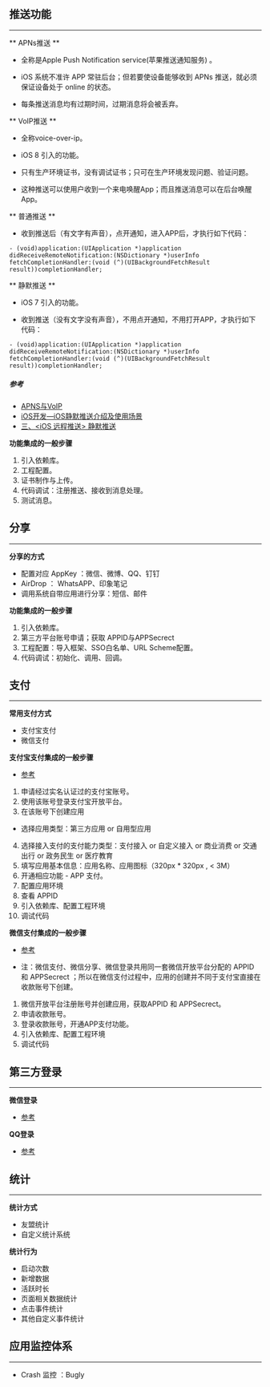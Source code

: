 ## 推送功能
---

** APNs推送 **

* 全称是Apple Push Notification service(苹果推送通知服务) 。

* iOS 系统不准许 APP 常驻后台；但若要使设备能够收到 APNs 推送，就必须保证设备处于 online 的状态。

* 每条推送消息均有过期时间，过期消息将会被丢弃。

** VoIP推送 **

* 全称voice-over-ip。

* iOS 8 引入的功能。

* 只有生产环境证书，没有调试证书；只可在生产环境发现问题、验证问题。

* 这种推送可以使用户收到一个来电唤醒App；而且推送消息可以在后台唤醒App。

** 普通推送 **

* 收到推送后（有文字有声音），点开通知，进入APP后，才执行如下代码：

```
- (void)application:(UIApplication *)application didReceiveRemoteNotification:(NSDictionary *)userInfo fetchCompletionHandler:(void (^)(UIBackgroundFetchResult result))completionHandler;
```


** 静默推送 **

* iOS 7 引入的功能。

* 收到推送（没有文字没有声音），不用点开通知，不用打开APP，才执行如下代码：

```
- (void)application:(UIApplication *)application didReceiveRemoteNotification:(NSDictionary *)userInfo fetchCompletionHandler:(void (^)(UIBackgroundFetchResult result))completionHandler;
```


##### 参考

* [APNS与VoIP](https://www.jianshu.com/p/edbfd8d515de)
* [iOS开发—iOS静默推送介绍及使用场景](https://www.jianshu.com/p/f326987c737e)
* [三、<iOS 远程推送> 静默推送](https://www.jianshu.com/p/6095be45f4e4)


**功能集成的一般步骤**

1. 引入依赖库。
2. 工程配置。
3. 证书制作与上传。
4. 代码调试：注册推送、接收到消息处理。
5. 测试消息。

## 分享
---

**分享的方式**

* 配置对应 AppKey ：微信、微博、QQ、钉钉
* AirDrop       ： WhatsAPP、印象笔记
* 调用系统自带应用进行分享：短信、邮件

**功能集成的一般步骤**

1. 引入依赖库。
2. 第三方平台账号申请；获取 APPID与APPSecrect
3. 工程配置：导入框架、SSO白名单、URL Scheme配置。
4. 代码调试：初始化、调用、回调。

## 支付
---

**常用支付方式**

* 支付宝支付
* 微信支付


**支付宝支付集成的一般步骤**

* [参考](https://docs.open.alipay.com/200/105310)

1. 申请经过实名认证过的支付宝账号。
2. 使用该账号登录支付宝开放平台。
3. 在该账号下创建应用
  - 选择应用类型：第三方应用 or 自用型应用
4. 选择接入支付的支付能力类型：支付接入 or 自定义接入 or 商业消费 or 交通出行 or 政务民生 or 医疗教育
5. 填写应用基本信息：应用名称、应用图标（320px * 320px , < 3M）
6. 开通相应功能 - APP 支付。
7. 配置应用环境
8. 查看 APPID
9. 引入依赖库、配置工程环境
10. 调试代码

**微信支付集成的一般步骤**

* [参考](https://developers.weixin.qq.com/doc/oplatform/Mobile_App/WeChat_Pay/Vendor_Service_Center.html)

* 注：微信支付、微信分享、微信登录共用同一套微信开放平台分配的 APPID 和 APPSecrect ；所以在微信支付过程中，应用的创建并不同于支付宝直接在收款账号下创建。

1. 微信开放平台注册账号并创建应用，获取APPID 和 APPSecrect。
2. 申请收款账号。
3. 登录收款账号，开通APP支付功能。
4. 引入依赖库、配置工程环境
5. 调试代码

## 第三方登录
---

**微信登录**

* [参考](https://developers.weixin.qq.com/doc/oplatform/Mobile_App/WeChat_Login/Development_Guide.html)


**QQ登录**

* [参考](https://wiki.open.qq.com/wiki/【QQ登录】IOS_SDK使用说明)

## 统计
---

**统计方式**

* 友盟统计
* 自定义统计系统

**统计行为**

* 启动次数
* 新增数据
* 活跃时长
* 页面相关数据统计
* 点击事件统计
* 其他自定义事件统计

## 应用监控体系
---

* Crash 监控 ：Bugly 
